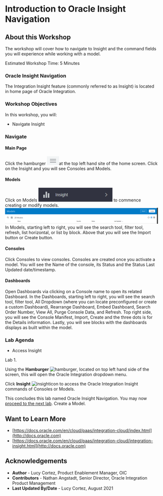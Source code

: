 # Introduction to Oracle Insight Navigation

## About this Workshop

The workshop will cover how to navigate to Insight and the command fields you will experience while working with a model.

Estimated Workshop Time: 5 Minutes

### Oracle Insight Navigation
The Integration Insight feature (commonly referred to as Insight) is located in home page of Oracle Integration.



### Workshop Objectives

In this workshop, you will:
* Navigate Insight

### Navigate
#### Main Page
Click the hamburger ![hamburger](./images/hamburger.png " ")at the top left hand site of the home screen. Click on the Insight and you will see Consoles and Models.
#### Models
Click on Models ![model](./images/model.png " ") to commence creating or modify models.
![modelpage](./images/modelpage.png " ")
In Models, starting left to right, you will see the search tool, filter tool, refresh, list horizontal, or list by block. Above that you will see the Import button or Create button.

#### Consoles
Click Consoles to view consoles. Consoles are  created once you activate a model. You will see the Name of the console, its Status and the Status Last Updated date/timestamp.
#### Dashboards
Open Dashboards via clicking on a Console name to open its related Dashboard. 
In the Dashboards, starting left to right, you will see the search tool, filter tool, All Dropdown (where you can locate preconfigured or create a custom Dashboard), Rearrange Dashboard, Embed Dashboard, Search Order Number, View All, Purge Console Data, and Refresh. 
Top right side, you will see the Console Manifest, Import, Create and the three dots is for the Details information. Lastly, you will see blocks with the dashboards displays as built within the model.   
### Lab Agenda
* Access Insight

Lab 1.

Using the **Hamburger** ![hamburger](images/hamburgericon.png), located on top left hand side of the screen, this will open the Oracle Integration dropdown menu.

Click **Insight** ![insighticon](images/insighticon.png) to access the Oracle Integration Insight commands of Consoles or Models.

This concludes this lab named Oracle Insight Navigation. You may now [proceed to the next lab](#next). Create a Model.



## Want to Learn More

* [https://docs.oracle.com/en/cloud/paas/integration-cloud/index.html](http://docs.oracle.com)
* [https://docs.oracle.com/en/cloud/paas/integration-cloud/integration-insight.html](http://docs.oracle.com)

## Acknowledgements
* **Author** - Lucy Cortez, Product Enablement Manager, OIC
* **Contributors** -  Nathan Angstadt, Senior Director, Oracle Integration Product Management
* **Last Updated By/Date** - Lucy Cortez, August 2021
